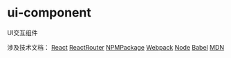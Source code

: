 # ui-component
UI交互组件

涉及技术文档：
[React](https://zh-hans.react.dev/learn)
[ReactRouter](https://reactrouter.com/en/main/start/overview)
[NPMPackage](https://docs.npmjs.com/creating-and-publishing-scoped-public-packages)
[Webpack](https://www.webpackjs.com/configuration/)
[Node](https://nodejs.org/docs/latest-v20.x/api/path.html#pathresolvepaths)
[Babel](https://www.babeljs.cn/docs/babel-preset-react)
[MDN](https://developer.mozilla.org/zh-CN/docs/Web/JavaScript)
